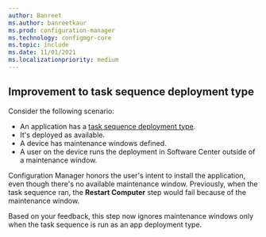 ```yaml
---
author: Banreet
ms.author: banreetkaur
ms.prod: configuration-manager
ms.technology: configmgr-core
ms.topic: include
ms.date: 11/01/2021
ms.localizationpriority: medium
---
```


## <a name="bkmk_tsdt"></a> Improvement to task sequence deployment type

<!--10422235-->

Consider the following scenario:

- An application has a [task sequence deployment type](../../../../../apps/get-started/creating-windows-applications.md#bkmk_tsdt).
- It's deployed as available.
- A device has maintenance windows defined.
- A user on the device runs the deployment in Software Center outside of a maintenance window.

Configuration Manager honors the user's intent to install the application, even though there's no available maintenance window. Previously, when the task sequence ran, the **Restart Computer** step would fail because of the maintenance window.

Based on your feedback, this step now ignores maintenance windows only when the task sequence is run as an app deployment type.
